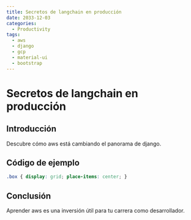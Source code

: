 ```yaml
---
title: Secretos de langchain en producción
date: 2033-12-03
categories:
  - Productivity
tags:
  - aws
  - django
  - gcp
  - material-ui
  - bootstrap
---
```


# Secretos de langchain en producción

## Introducción

Descubre cómo aws está cambiando el panorama de django.

## Código de ejemplo

```css
.box { display: grid; place-items: center; }
```

## Conclusión

Aprender aws es una inversión útil para tu carrera como desarrollador.